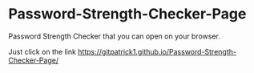 # Password-Strength-Checker-Page
Password Strength Checker that you can open on your browser.

Just click on the link
https://gitpatrick1.github.io/Password-Strength-Checker-Page/
